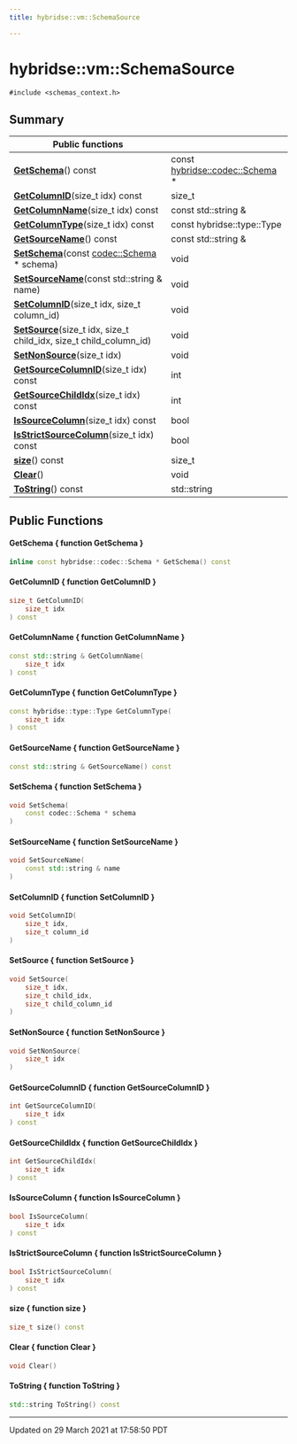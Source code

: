 ```yaml
---
title: hybridse::vm::SchemaSource

---
```

# hybridse::vm::SchemaSource



`#include <schemas_context.h>`

## Summary


|  Public functions|            |
| -------------- | -------------- |
|**[GetSchema](/hybridse/usage/api/c++/Classes/classhybridse_1_1vm_1_1_schema_source.md#function-getschema)**() const| const [hybridse::codec::Schema](/hybridse/usage/api/c++/Namespaces/namespacehybridse_1_1codec.md#typedef-schema) *  |
|**[GetColumnID](/hybridse/usage/api/c++/Classes/classhybridse_1_1vm_1_1_schema_source.md#function-getcolumnid)**(size_t idx) const| size_t  |
|**[GetColumnName](/hybridse/usage/api/c++/Classes/classhybridse_1_1vm_1_1_schema_source.md#function-getcolumnname)**(size_t idx) const| const std::string &  |
|**[GetColumnType](/hybridse/usage/api/c++/Classes/classhybridse_1_1vm_1_1_schema_source.md#function-getcolumntype)**(size_t idx) const| const hybridse::type::Type  |
|**[GetSourceName](/hybridse/usage/api/c++/Classes/classhybridse_1_1vm_1_1_schema_source.md#function-getsourcename)**() const| const std::string &  |
|**[SetSchema](/hybridse/usage/api/c++/Classes/classhybridse_1_1vm_1_1_schema_source.md#function-setschema)**(const [codec::Schema](/hybridse/usage/api/c++/Namespaces/namespacehybridse_1_1codec.md#typedef-schema) * schema)| void  |
|**[SetSourceName](/hybridse/usage/api/c++/Classes/classhybridse_1_1vm_1_1_schema_source.md#function-setsourcename)**(const std::string & name)| void  |
|**[SetColumnID](/hybridse/usage/api/c++/Classes/classhybridse_1_1vm_1_1_schema_source.md#function-setcolumnid)**(size_t idx, size_t column_id)| void  |
|**[SetSource](/hybridse/usage/api/c++/Classes/classhybridse_1_1vm_1_1_schema_source.md#function-setsource)**(size_t idx, size_t child_idx, size_t child_column_id)| void  |
|**[SetNonSource](/hybridse/usage/api/c++/Classes/classhybridse_1_1vm_1_1_schema_source.md#function-setnonsource)**(size_t idx)| void  |
|**[GetSourceColumnID](/hybridse/usage/api/c++/Classes/classhybridse_1_1vm_1_1_schema_source.md#function-getsourcecolumnid)**(size_t idx) const| int  |
|**[GetSourceChildIdx](/hybridse/usage/api/c++/Classes/classhybridse_1_1vm_1_1_schema_source.md#function-getsourcechildidx)**(size_t idx) const| int  |
|**[IsSourceColumn](/hybridse/usage/api/c++/Classes/classhybridse_1_1vm_1_1_schema_source.md#function-issourcecolumn)**(size_t idx) const| bool  |
|**[IsStrictSourceColumn](/hybridse/usage/api/c++/Classes/classhybridse_1_1vm_1_1_schema_source.md#function-isstrictsourcecolumn)**(size_t idx) const| bool  |
|**[size](/hybridse/usage/api/c++/Classes/classhybridse_1_1vm_1_1_schema_source.md#function-size)**() const| size_t  |
|**[Clear](/hybridse/usage/api/c++/Classes/classhybridse_1_1vm_1_1_schema_source.md#function-clear)**()| void  |
|**[ToString](/hybridse/usage/api/c++/Classes/classhybridse_1_1vm_1_1_schema_source.md#function-tostring)**() const| std::string  |

## Public Functions

#### GetSchema { function GetSchema }

```cpp
inline const hybridse::codec::Schema * GetSchema() const
```


#### GetColumnID { function GetColumnID }

```cpp
size_t GetColumnID(
    size_t idx
) const
```


#### GetColumnName { function GetColumnName }

```cpp
const std::string & GetColumnName(
    size_t idx
) const
```


#### GetColumnType { function GetColumnType }

```cpp
const hybridse::type::Type GetColumnType(
    size_t idx
) const
```


#### GetSourceName { function GetSourceName }

```cpp
const std::string & GetSourceName() const
```


#### SetSchema { function SetSchema }

```cpp
void SetSchema(
    const codec::Schema * schema
)
```


#### SetSourceName { function SetSourceName }

```cpp
void SetSourceName(
    const std::string & name
)
```


#### SetColumnID { function SetColumnID }

```cpp
void SetColumnID(
    size_t idx,
    size_t column_id
)
```


#### SetSource { function SetSource }

```cpp
void SetSource(
    size_t idx,
    size_t child_idx,
    size_t child_column_id
)
```


#### SetNonSource { function SetNonSource }

```cpp
void SetNonSource(
    size_t idx
)
```


#### GetSourceColumnID { function GetSourceColumnID }

```cpp
int GetSourceColumnID(
    size_t idx
) const
```


#### GetSourceChildIdx { function GetSourceChildIdx }

```cpp
int GetSourceChildIdx(
    size_t idx
) const
```


#### IsSourceColumn { function IsSourceColumn }

```cpp
bool IsSourceColumn(
    size_t idx
) const
```


#### IsStrictSourceColumn { function IsStrictSourceColumn }

```cpp
bool IsStrictSourceColumn(
    size_t idx
) const
```


#### size { function size }

```cpp
size_t size() const
```


#### Clear { function Clear }

```cpp
void Clear()
```


#### ToString { function ToString }

```cpp
std::string ToString() const
```


-------------------------------

Updated on 29 March 2021 at 17:58:50 PDT